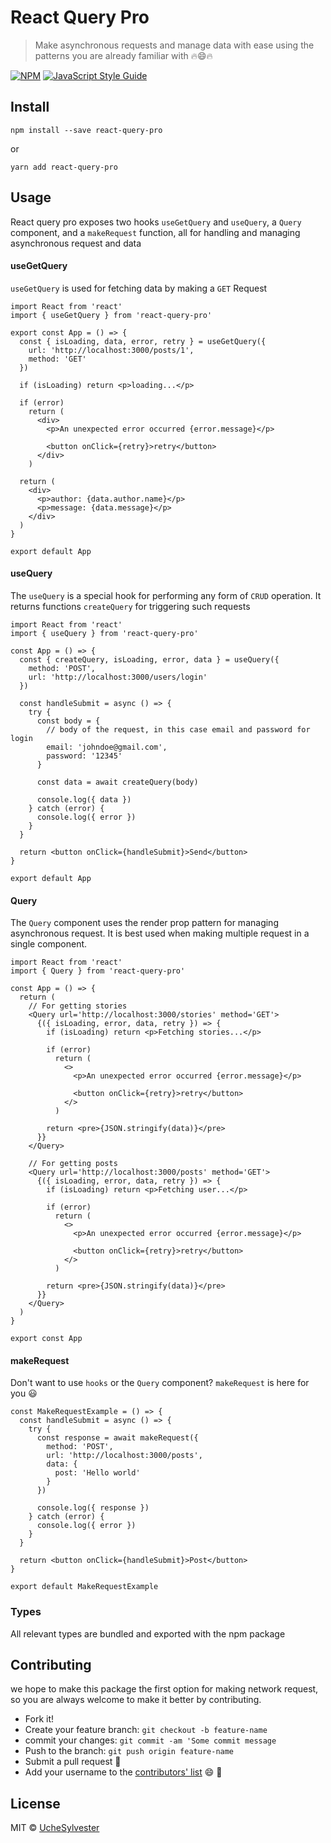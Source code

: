 # React Query Pro

> Make asynchronous requests and manage data with ease using the patterns you are already familiar with 🔥😄🔥

[![NPM](https://img.shields.io/npm/v/react-query-pro.svg)](https://www.npmjs.com/package/react-query-pro) [![JavaScript Style Guide](https://img.shields.io/badge/code_style-standard-brightgreen.svg)](https://standardjs.com)

## Install

```
npm install --save react-query-pro
```

or

```
yarn add react-query-pro
```

## Usage

React query pro exposes two hooks `useGetQuery` and `useQuery`, a `Query` component, and a `makeRequest` function, all for handling and managing asynchronous request and data

#### useGetQuery

`useGetQuery` is used for fetching data by making a `GET` Request

```tsx
import React from 'react'
import { useGetQuery } from 'react-query-pro'

export const App = () => {
  const { isLoading, data, error, retry } = useGetQuery({
    url: 'http://localhost:3000/posts/1',
    method: 'GET'
  })

  if (isLoading) return <p>loading...</p>

  if (error)
    return (
      <div>
        <p>An unexpected error occurred {error.message}</p>

        <button onClick={retry}>retry</button>
      </div>
    )

  return (
    <div>
      <p>author: {data.author.name}</p>
      <p>message: {data.message}</p>
    </div>
  )
}

export default App
```

#### useQuery

The `useQuery` is a special hook for performing any form of `CRUD` operation. It returns functions `createQuery` for triggering such requests

```tsx
import React from 'react'
import { useQuery } from 'react-query-pro'

const App = () => {
  const { createQuery, isLoading, error, data } = useQuery({
    method: 'POST',
    url: 'http://localhost:3000/users/login'
  })

  const handleSubmit = async () => {
    try {
      const body = {
        // body of the request, in this case email and password for login
        email: 'johndoe@gmail.com',
        password: '12345'
      }

      const data = await createQuery(body)

      console.log({ data })
    } catch (error) {
      console.log({ error })
    }
  }

  return <button onClick={handleSubmit}>Send</button>
}

export default App
```

#### Query

The `Query` component uses the render prop pattern for managing asynchronous request. It is best used when making multiple request in a single component.

```tsx
import React from 'react'
import { Query } from 'react-query-pro'

const App = () => {
  return (
    // For getting stories
    <Query url='http://localhost:3000/stories' method='GET'>
      {({ isLoading, error, data, retry }) => {
        if (isLoading) return <p>Fetching stories...</p>

        if (error)
          return (
            <>
              <p>An unexpected error occurred {error.message}</p>

              <button onClick={retry}>retry</button>
            </>
          )

        return <pre>{JSON.stringify(data)}</pre>
      }}
    </Query>

    // For getting posts
    <Query url='http://localhost:3000/posts' method='GET'>
      {({ isLoading, error, data, retry }) => {
        if (isLoading) return <p>Fetching user...</p>

        if (error)
          return (
            <>
              <p>An unexpected error occurred {error.message}</p>

              <button onClick={retry}>retry</button>
            </>
          )

        return <pre>{JSON.stringify(data)}</pre>
      }}
    </Query>
  )
}

export const App
```

#### makeRequest

Don't want to use `hooks` or the `Query` component? `makeRequest` is here for you 😃

```tsx
const MakeRequestExample = () => {
  const handleSubmit = async () => {
    try {
      const response = await makeRequest({
        method: 'POST',
        url: 'http://localhost:3000/posts',
        data: {
          post: 'Hello world'
        }
      })

      console.log({ response })
    } catch (error) {
      console.log({ error })
    }
  }

  return <button onClick={handleSubmit}>Post</button>
}

export default MakeRequestExample
```

### Types

All relevant types are bundled and exported with the npm package

## Contributing

we hope to make this package the first option for making network request, so you are always welcome to make it better by contributing.

- Fork it!
- Create your feature branch: `git checkout -b feature-name`
- commit your changes: `git commit -am 'Some commit message`
- Push to the branch: `git push origin feature-name`
- Submit a pull request :muscle:
- Add your username to the [contributors' list](CONTRIBUTORS.md) 😄 🥰

## License

MIT © [UcheSylvester](https://github.com/UcheSylvester)
